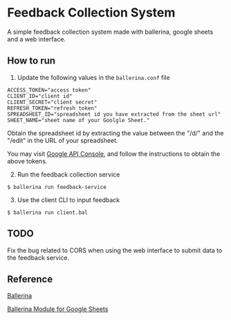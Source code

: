 # Feedback Collection System

A simple feedback collection system made with ballerina, google sheets and a web interface.

## How to run

1. Update the following values in the `ballerina.conf` file
```
ACCESS_TOKEN="access token"
CLIENT_ID="client id"
CLIENT_SECRET="client secret"
REFRESH_TOKEN="refresh token"
SPREADSHEET_ID="spreadsheet id you have extracted from the sheet url"
SHEET_NAME="sheet name of your Goolgle Sheet."
```
Obtain the spreadsheet id by extracting the value between the "/d/" and the "/edit" in the URL of your spreadsheet.

You may visit [Google API Console](https://console.developers.google.com), and follow the instructions to obtain the above tokens.

2. Run the feedback collection service
```
$ ballerina run feedback-service
```

3. Use the client CLI to input feedback
```
$ ballerina run client.bal
```

## TODO

Fix the bug related to CORS when using the web interface to submit data to the feedback service.

## Reference
[Ballerina](https://github.com/ballerina-platform/ballerina-lang)

[Ballerina Module for Google Sheets](https://github.com/wso2-ballerina/module-googlespreadsheet)
